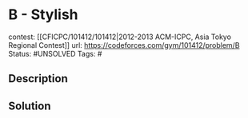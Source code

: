 # B - Stylish

contest: [[CFICPC/101412/101412|2012-2013 ACM-ICPC, Asia Tokyo Regional Contest]]
url: https://codeforces.com/gym/101412/problem/B
Status: #UNSOLVED
Tags: #

## Description

## Solution

